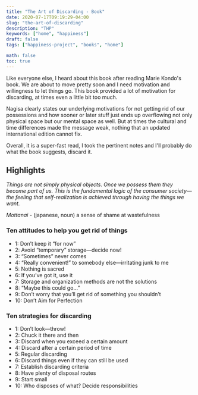 ```yaml
---
title: "The Art of Discarding - Book"
date: 2020-07-17T09:19:29-04:00
slug: "the-art-of-discarding"
description: "THP"
keywords: ["home", "happiness"]
draft: false
tags: ["happiness-project", "books", "home"]

math: false
toc: true
---
```

Like everyone else, I heard about this book after reading Marie Kondo's book. We are about to move pretty soon and I need motivation and willingness to let things go. This book provided a lot of motivation for discarding, at times even a little bit too much. 

Nagisa clearly states our underlying motivations for not getting rid of our possessions and how sooner or later stuff just ends up overflowing not only physical space but our mental space as well. But at times the cultural and time differences made the message weak, nothing that an updated international edition cannot fix.

Overall, it is a super-fast read, I took the pertinent notes and I'll probably do what the book suggests, discard it. 

## Highlights
*Things are not simply physical objects. Once we possess them they become part of us. This is the fundamental logic of the consumer society—the feeling that self-realization is achieved through having the things we want.*

*Mottanai* - (japanese, noun) a sense of shame at wastefulness


### Ten attitudes to help you get rid of things
* 1: Don’t keep it “for now”
* 2: Avoid “temporary” storage—decide now!
* 3: “Sometimes” never comes
* 4: “Really convenient!” to somebody else—irritating junk to me
* 5: Nothing is sacred
* 6: If you’ve got it, use it
* 7: Storage and organization methods are not the solutions
* 8: “Maybe this could go…”
* 9: Don’t worry that you’ll get rid of something you shouldn’t
* 10: Don’t Aim for Perfection

### Ten strategies for discarding
* 1: Don’t look—throw!
* 2: Chuck it there and then
* 3: Discard when you exceed a certain amount
* 4: Discard after a certain period of time
* 5: Regular discarding
* 6: Discard things even if they can still be used
* 7: Establish discarding criteria
* 8: Have plenty of disposal routes
* 9: Start small
* 10: Who disposes of what? Decide responsibilities
